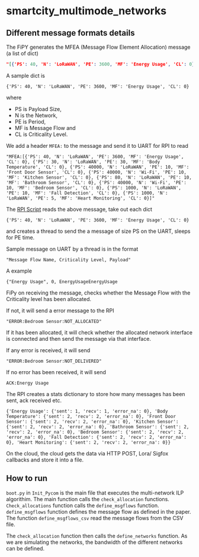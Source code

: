 # smartcity_multimode_networks

## Different message formats details

The FiPY generates the MFEA (Message Flow Element Allocation) message (a list of dict)

```json
"[{'PS': 40, 'N': 'LoRaWAN', 'PE': 3600, 'MF': 'Energy Usage', 'CL': 0}, {'PS': 30, 'N': 'LoRaWAN', 'PE': 30, 'MF': 'Body Temperature', 'CL': 0}, {'PS': 40000, 'N': 'LoRaWAN', 'PE': 10, 'MF': 'Front Door Sensor', 'CL': 0}, {'PS': 40000, 'N': 'Wi-Fi', 'PE': 10, 'MF': 'Kitchen Sensor', 'CL': 0}, {'PS': 80, 'N': 'LoRaWAN', 'PE': 10, 'MF': 'Bathroom Sensor', 'CL': 0}, {'PS': 40000, 'N': 'Wi-Fi', 'PE': 10, 'MF': 'Bedroom Sensor', 'CL': 0}, {'PS': 1000, 'N': 'LoRaWAN', 'PE': 10, 'MF': 'Fall Detection', 'CL': 0}, {'PS': 1000, 'N': 'LoRaWAN', 'PE': 5, 'MF': 'Heart Monitoring', 'CL': 0}]"
```

A sample dict is

```
{'PS': 40, 'N': 'LoRaWAN', 'PE': 3600, 'MF': 'Energy Usage', 'CL': 0}
```
where

- PS is Payload Size, 
- N is the Network, 
- PE is Period, 
- MF is Message Flow and 
- CL is Criticality Level.

We add a header `MFEA:` to the message and send it to UART for RPI to read

```
"MFEA:[{'PS': 40, 'N': 'LoRaWAN', 'PE': 3600, 'MF': 'Energy Usage', 'CL': 0}, {'PS': 30, 'N': 'LoRaWAN', 'PE': 30, 'MF': 'Body Temperature', 'CL': 0}, {'PS': 40000, 'N': 'LoRaWAN', 'PE': 10, 'MF': 'Front Door Sensor', 'CL': 0}, {'PS': 40000, 'N': 'Wi-Fi', 'PE': 10, 'MF': 'Kitchen Sensor', 'CL': 0}, {'PS': 80, 'N': 'LoRaWAN', 'PE': 10, 'MF': 'Bathroom Sensor', 'CL': 0}, {'PS': 40000, 'N': 'Wi-Fi', 'PE': 10, 'MF': 'Bedroom Sensor', 'CL': 0}, {'PS': 1000, 'N': 'LoRaWAN', 'PE': 10, 'MF': 'Fall Detection', 'CL': 0}, {'PS': 1000, 'N': 'LoRaWAN', 'PE': 5, 'MF': 'Heart Monitoring', 'CL': 0}]"
```

The [RPI Script](https://github.com/bitvijays/smartcity_multimode_networks/blob/algo-implementation-FiPy/RPI_Edge/cpu_temp_uart.py) reads the above message, take out each dict

```
{'PS': 40, 'N': 'LoRaWAN', 'PE': 3600, 'MF': 'Energy Usage', 'CL': 0}
```

and creates a thread to send the a message of size PS on the UART, sleeps for PE time.

Sample message on UART by a thread is in the format
```
"Message Flow Name, Criticality Level, Payload"
```
A example 
```
{"Energy Usage", 0, EnergyUsageEnergyUsage
```

FiPy on receiving the message, checks whether the Message Flow with the Criticality level has been allocated.

If not, it will send a error message to the RPI
```
"ERROR:Bedroom Sensor:NOT_ALLOCATED"
```

If it has been allocated, it will check whether the allocated network interface is connected and then send the message via that interface.

If any error is received, it will send 
```
"ERROR:Bedroom Sensor:NOT_DELIVERED"
```
If no error has been received, it will send
```
ACK:Energy Usage
```

The RPI creates a stats dictionary to store how many messages has been sent, ack received etc.
```
{'Energy Usage': {'sent': 1, 'recv': 1, 'error_na': 0}, 'Body Temperature': {'sent': 2, 'recv': 2, 'error_na': 0}, 'Front Door Sensor': {'sent': 2, 'recv': 2, 'error_na': 0}, 'Kitchen Sensor': {'sent': 2, 'recv': 2, 'error_na': 0}, 'Bathroom Sensor': {'sent': 2, 'recv': 2, 'error_na': 0}, 'Bedroom Sensor': {'sent': 2, 'recv': 2, 'error_na': 0}, 'Fall Detection': {'sent': 2, 'recv': 2, 'error_na': 0}, 'Heart Monitoring': {'sent': 2, 'recv': 2, 'error_na': 0}}
```

On the cloud, the cloud gets the data via HTTP POST, Lora/ Sigfox callbacks and store it into a file.


## How to run

`boot.py` in `Init_Pycom` is the main file that executes the multi-network ILP algorithim. The main function calls the `check_allocation` functions. `Check_allocations` function calls the `define_msgflows` function. `define_msgflows` function defines the message flow as defined in the paper. The function `define_msgflows_csv` read the message flows from the CSV file.

The `check_allocation` function then calls the `define_networks` function. As we are simulating the networks, the bandwidth of the different networks can be defined.
